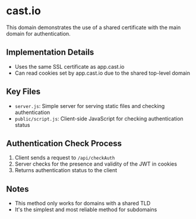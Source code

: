# cast.io

This domain demonstrates the use of a shared certificate with the main domain for authentication.

## Implementation Details

- Uses the same SSL certificate as app.cast.io
- Can read cookies set by app.cast.io due to the shared top-level domain

## Key Files

- `server.js`: Simple server for serving static files and checking authentication
- `public/script.js`: Client-side JavaScript for checking authentication status

## Authentication Check Process

1. Client sends a request to `/api/checkAuth`
2. Server checks for the presence and validity of the JWT in cookies
3. Returns authentication status to the client

## Notes

- This method only works for domains with a shared TLD
- It's the simplest and most reliable method for subdomains